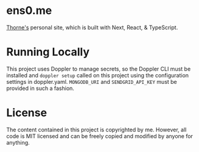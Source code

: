 # ens0.me

[Thorne's](https://github.com/existentialenso) personal site, which is built with Next, React, & TypeScript.

# Running Locally

This project uses Doppler to manage secrets, so the Doppler CLI must be installed and `doppler setup` called on this project using the configuration settings in doppler.yaml. `MONGODB_URI` and `SENDGRID_API_KEY` must be provided in such a fashion.

# License

The content contained in this project is copyrighted by me. However, all code is MIT licensed and can be freely copied and modified by anyone for anything.